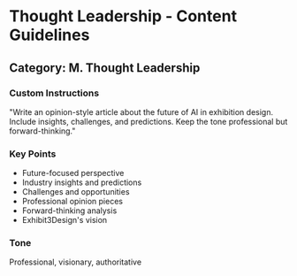 # Thought Leadership - Content Guidelines

## Category: M. Thought Leadership

### Custom Instructions

"Write an opinion-style article about the future of AI in exhibition design.
Include insights, challenges, and predictions.
Keep the tone professional but forward-thinking."

### Key Points
- Future-focused perspective
- Industry insights and predictions
- Challenges and opportunities
- Professional opinion pieces
- Forward-thinking analysis
- Exhibit3Design's vision

### Tone
Professional, visionary, authoritative
